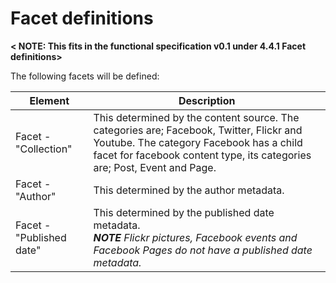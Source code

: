 Facet definitions
=====================

**&lt; NOTE: This fits in the functional specification v0.1 under 4.4.1 Facet definitions&gt;**

The following facets will be defined:

 Element | Description
 ----------- | ------
 Facet - "Collection" | This determined by the content source. The categories are; Facebook, Twitter, Flickr and Youtube. The category Facebook has a child facet for facebook content type, its categories are; Post, Event and Page.
 Facet - "Author" | This determined by the author metadata.
 Facet - "Published date" | This determined by the published date metadata. <br>_**NOTE** Flickr pictures, Facebook events and Facebook Pages do not have a published date metadata._

